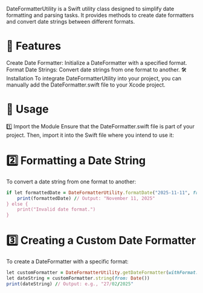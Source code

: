 DateFormatterUtility is a Swift utility class designed to simplify date formatting and parsing tasks. It provides methods to create date formatters and convert date strings between different formats.

# 📌 Features
Create Date Formatter: Initialize a DateFormatter with a specified format.
Format Date Strings: Convert date strings from one format to another.
🛠 Installation
To integrate DateFormatterUtility into your project, you can manually add the DateFormatter.swift file to your Xcode project.

# 🚀 Usage
1️⃣ Import the Module
Ensure that the DateFormatter.swift file is part of your project. Then, import it into the Swift file where you intend to use it:


# 2️⃣ Formatting a Date String
To convert a date string from one format to another:

```ruby
if let formattedDate = DateFormatterUtility.formatDate("2025-11-11", fromFormat: "yyyy-MM-dd", toFormat: "MMMM dd, yyyy") {
    print(formattedDate) // Output: "November 11, 2025"
} else {
    print("Invalid date format.")
}
```

# 3️⃣ Creating a Custom Date Formatter
To create a DateFormatter with a specific format:

```ruby
let customFormatter = DateFormatterUtility.getDateFormatter(withFormat: "dd/MM/yyyy")
let dateString = customFormatter.string(from: Date())
print(dateString) // Output: e.g., "27/02/2025"
```
